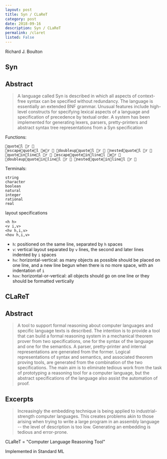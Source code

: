 ```yaml
---
layout: post
title: Syn / CLaReT
category: post
date: 2018-09-16
description: Syn / CLaReT
permalink: /claret
listed: False
---
```


Richard J. Boulton

## Syn

## Abstract

> A language called Syn is described in which all aspects of context-free syntax can be specified without redundancy. The language is essentially an extended BNF grammar. Unusual features include high-level constructs for specifying lexical aspects of a language and specification of precedence by textual order. A system has been implemented for generating lexers, parsers, pretty-printers and abstract syntax tree representations from a Syn specification

Functions:

```
􏱃quote􏰖l 􏰙r 􏰗
􏱃escape􏱀quote􏰖l 􏰙e􏰙r 􏰗 􏱃doubleup􏱀quote􏰖l 􏰙r 􏰗 􏱃nested􏱀quote􏰖l 􏰙r 􏰗 􏱃quote􏱀in􏱀line􏰖l 􏰙r 􏰗 􏱃escape􏱀quote􏱀in􏱀line􏰖l 􏰙e􏰙r 􏰗 􏱃doubleup􏱀quote􏱀in􏱀line􏰖l 􏰙r 􏰗 􏱃nested􏱀quote􏱀in􏱀line􏰖l 􏰙r 􏰗
```

Terminals:

```
string
character
boolean
natural
integer
rational
real
```

layout specifications

```
<h h>
<v i,v>
<hv h,i,v>
<hov h,i,v>
```

* `h`: positioned on the same line, separated by `h` spaces
* `v`: vertical layout separated by `v` lines, the second and later lines indented by `i` spaces
* `hv`: horizontal-vertical: as many objects as possible should be placed on one line, and a new line begun when there is no more space, with an indentation of `i`
* `hov`: horizontal-or-vertical: all objects should go on one line or they should be formatted vertically

## CLaReT

## Abstract

> A tool to support formal reasoning about computer languages and specific language texts is described. The intention is to provide a tool that can build a formal reasoning system in a mechanical theorem prover from two specifications, one for the syntax of the language and one for the semantics. A parser, pretty-printer and internal representations are generated from the former. Logical representations of syntax and semantics, and associated theorem proving tools, are generated from the combination of the two specifications. The main aim is to eliminate tedious work from the task of prototyping a reasoning tool for a computer language, but the abstract specifications of the language also assist the automation of proof.

## Excerpts

> Increasingly the embedding technique is being applied to industrial-strength computer languages. This creates problems akin to those arising when trying to write a large program in an assembly language -- the level of description is too low. Generating an embedding is tedious and error-prone.

CLaReT = "Computer Language Reasoning Tool"

Implemented in Standard ML
